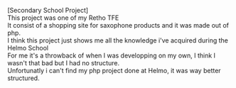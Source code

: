 [Secondary School Project]</br>
This project was one of  my  Retho TFE</br>
It consist of a shopping site for saxophone products and it was made out of php.</br>
I think this project just shows me all the knowledge i've acquired during the Helmo School</br>
For me it's a throwback of when I was developping on my own, I think I wasn't that bad but I had no structure.</br>
Unfortunatly i can't find my php project done at Helmo, it was way better structured.
